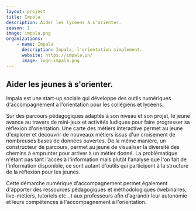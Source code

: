 ```yaml
---
layout: project
title: Impala
description: Aider les lycéens à s'orienter.
season: 1
image: impala.png
organizations:
    - name: Impala
      description: Impala, l'orientation simplement.
      website: https://impala.in/
      image: logo-impala.png
---
```


## Aider les jeunes à s'orienter.


Impala est une start-up sociale qui développe des outils numériques d'accompagnement à l'orientation pour les collégiens et lycéens.

Sur des parcours pédagogiques adaptés à son niveau et son projet, le jeune avance au travers de mini-jeux et activités ludiques pour faire progresser sa réflexion d'orientation.
Une carte des métiers interactive permet au jeune d'explorer et découvrir de nouveaux métiers issus d'un croisement de nombreuses bases de données ouvertes.
De la même manière, un constructeur de parcours, permet au jeune de visualiser la diversité des chemins à emprunter pour arriver à un métier donné.
La problématique n'étant pas tant l'accès à l'information mais plutôt l'analyse que l'on fait de l'information disponible, ce sont autant d'outils qui participent à la structure de la réflexion pour les jeunes.

Cette démarche numérique d'accompagnement permet également d'apporter des ressources pédagogiques et méthodologiques (webinaires, live-métiers, tutoriels etc...) aux professeurs afin d'agrandir leur autonomie et leurs compétences à l'accompagnement à l'orientation.
